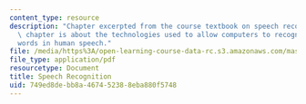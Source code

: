 ```yaml
---
content_type: resource
description: "Chapter excerpted from the course textbook on speech recognition. This\
  \ chapter is about the technologies used to allow computers to recognize the \r\n\
  words in human speech."
file: /media/https%3A/open-learning-course-data-rc.s3.amazonaws.com/mas-632-conversational-computer-systems-fall-2008/749ed8debb8a467452388eba880f5748_shmandt_txt_ch7.pdf
file_type: application/pdf
resourcetype: Document
title: Speech Recognition
uid: 749ed8de-bb8a-4674-5238-8eba880f5748
---
```

